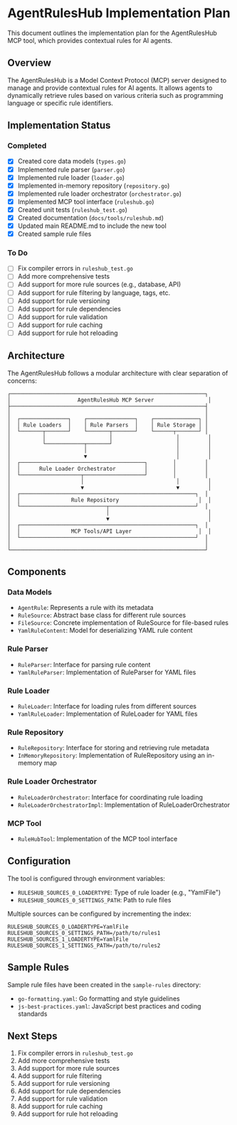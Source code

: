 # AgentRulesHub Implementation Plan

This document outlines the implementation plan for the AgentRulesHub MCP tool, which provides contextual rules for AI agents.

## Overview

The AgentRulesHub is a Model Context Protocol (MCP) server designed to manage and provide contextual rules for AI agents. It allows agents to dynamically retrieve rules based on various criteria such as programming language or specific rule identifiers.

## Implementation Status

### Completed

- [x] Created core data models (`types.go`)
- [x] Implemented rule parser (`parser.go`)
- [x] Implemented rule loader (`loader.go`)
- [x] Implemented in-memory repository (`repository.go`)
- [x] Implemented rule loader orchestrator (`orchestrator.go`)
- [x] Implemented MCP tool interface (`ruleshub.go`)
- [x] Created unit tests (`ruleshub_test.go`)
- [x] Created documentation (`docs/tools/ruleshub.md`)
- [x] Updated main README.md to include the new tool
- [x] Created sample rule files

### To Do

- [ ] Fix compiler errors in `ruleshub_test.go`
- [ ] Add more comprehensive tests
- [ ] Add support for more rule sources (e.g., database, API)
- [ ] Add support for rule filtering by language, tags, etc.
- [ ] Add support for rule versioning
- [ ] Add support for rule dependencies
- [ ] Add support for rule validation
- [ ] Add support for rule caching
- [ ] Add support for rule hot reloading

## Architecture

The AgentRulesHub follows a modular architecture with clear separation of concerns:

```
┌─────────────────────────────────────────────────────────────┐
│                     AgentRulesHub MCP Server                 │
├─────────────────────────────────────────────────────────────┤
│                                                             │
│  ┌───────────────┐    ┌───────────────┐    ┌──────────────┐ │
│  │ Rule Loaders  │    │ Rule Parsers  │    │ Rule Storage │ │
│  └───────┬───────┘    └───────┬───────┘    └──────┬───────┘ │
│          │                    │                    │         │
│          └────────────┬───────┘                    │         │
│                       │                            │         │
│                       ▼                            │         │
│  ┌───────────────────────────────────────┐        │         │
│  │      Rule Loader Orchestrator         │        │         │
│  └───────────────────┬───────────────────┘        │         │
│                      │                             │         │
│                      ▼                             ▼         │
│  ┌───────────────────────────────────────────────────────┐  │
│  │                Rule Repository                         │  │
│  └───────────────────────────┬───────────────────────────┘  │
│                              │                               │
│                              ▼                               │
│  ┌───────────────────────────────────────────────────────┐  │
│  │                MCP Tools/API Layer                     │  │
│  └───────────────────────────────────────────────────────┘  │
│                                                             │
└─────────────────────────────────────────────────────────────┘
```

## Components

### Data Models

- `AgentRule`: Represents a rule with its metadata
- `RuleSource`: Abstract base class for different rule sources
- `FileSource`: Concrete implementation of RuleSource for file-based rules
- `YamlRuleContent`: Model for deserializing YAML rule content

### Rule Parser

- `RuleParser`: Interface for parsing rule content
- `YamlRuleParser`: Implementation of RuleParser for YAML files

### Rule Loader

- `RuleLoader`: Interface for loading rules from different sources
- `YamlRuleLoader`: Implementation of RuleLoader for YAML files

### Rule Repository

- `RuleRepository`: Interface for storing and retrieving rule metadata
- `InMemoryRepository`: Implementation of RuleRepository using an in-memory map

### Rule Loader Orchestrator

- `RuleLoaderOrchestrator`: Interface for coordinating rule loading
- `RuleLoaderOrchestratorImpl`: Implementation of RuleLoaderOrchestrator

### MCP Tool

- `RuleHubTool`: Implementation of the MCP tool interface

## Configuration

The tool is configured through environment variables:

- `RULESHUB_SOURCES_0_LOADERTYPE`: Type of rule loader (e.g., "YamlFile")
- `RULESHUB_SOURCES_0_SETTINGS_PATH`: Path to rule files

Multiple sources can be configured by incrementing the index:

```
RULESHUB_SOURCES_0_LOADERTYPE=YamlFile
RULESHUB_SOURCES_0_SETTINGS_PATH=/path/to/rules1
RULESHUB_SOURCES_1_LOADERTYPE=YamlFile
RULESHUB_SOURCES_1_SETTINGS_PATH=/path/to/rules2
```

## Sample Rules

Sample rule files have been created in the `sample-rules` directory:

- `go-formatting.yaml`: Go formatting and style guidelines
- `js-best-practices.yaml`: JavaScript best practices and coding standards

## Next Steps

1. Fix compiler errors in `ruleshub_test.go`
2. Add more comprehensive tests
3. Add support for more rule sources
4. Add support for rule filtering
5. Add support for rule versioning
6. Add support for rule dependencies
7. Add support for rule validation
8. Add support for rule caching
9. Add support for rule hot reloading

